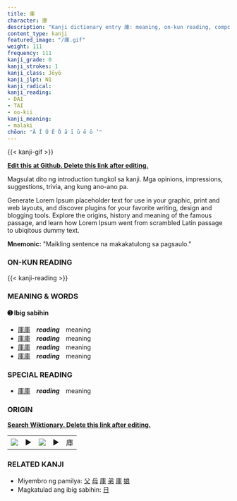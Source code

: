 ```yaml
---
title: 庫
character: 庫
description: "Kanji dictionary entry 庫: meaning, on-kun reading, compounds, origin, related kanji"
content_type: kanji
featured_image: "/庫.gif"
weight: 111
frequency: 111
kanji_grade: 0
kanji_strokes: 1
kanji_class: Jōyō
kanji_jlpt: N1
kanji_radical: 
kanji_reading: 
- DAI
- TAI
- oo-kii
kanji_meaning:
- malaki
chōon: "Ā Ī Ū Ē Ō ā ī ū ē ō ’"
---
```

[//]: # (Don't edit the line below. Kanji animated GIF code is automatically generated.)
{{< kanji-gif >}}

[//]: # (Edit below this line.)

**[Edit this at Github. Delete this link after editing.](https://github.com/tim0g/tim/tree/main/content/kanji/庫/index.md)**

Magsulat dito ng introduction tungkol sa kanji. Mga opinions, impressions, suggestions, trivia, ang kung ano-ano pa.

Generate Lorem Ipsum placeholder text for use in your graphic, print and web layouts, and discover plugins for your favorite writing, design and blogging tools. Explore the origins, history and meaning of the famous passage, and learn how Lorem Ipsum went from scrambled Latin passage to ubiqitous dummy text.
 
**Mnemonic:** "Maikling sentence na makakatulong sa pagsaulo."

### ON-KUN READING

[//]: # (Don't edit the line below. ON-KUN READING code is automatically generated.)
{{< kanji-reading >}}

### MEANING & WORDS

#### ➊ **Ibig sabihin**
  - [庫](../庫)[庫](../庫)　***reading***　meaning
  - [庫](../庫)[庫](../庫)　***reading***　meaning
  - [庫](../庫)[庫](../庫)　***reading***　meaning
  - [庫](../庫)[庫](../庫)　***reading***　meaning

### SPECIAL READING
  - [庫](../庫)[庫](../庫)　***reading***　meaning

### ORIGIN

**[Search Wiktionary. Delete this link after editing.](https://wiktionary.org/wiki/庫)**
<table class="kanji-table"><tr><td>
<img src="60px-庫-bronze.svg.png">
</td><td>▶</td><td>
<img src="60px-庫-oracle.svg.png">
</td><td>▶</td>
<td class="kanji-origin">庫</td>
</tr></table>

### RELATED KANJI
- Miyembro ng pamilya: [父](../父) [母](../母) [庫](../庫) [弟](../弟) [庫](../庫) [娘](../娘)
- Magkatulad ang ibig sabihin: [日](../日)
